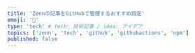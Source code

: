 ```yaml
---
title: 'Zennの記事をGitHubで管理するおすすめ設定'
emoji: '🔖'
type: 'tech' # tech: 技術記事 / idea: アイデア
topics: ['zenn', 'tech', 'github', 'githubactions', 'npm']
published: false
---
```


